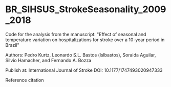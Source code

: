# BR_SIHSUS_StrokeSeasonality_2009_2018

Code for the analysis from the manuscript:
"Effect of seasonal and temperature variation on hospitalizations for stroke over a 10-year period in Brazil"

Authors: Pedro Kurtz, Leonardo S.L. Bastos (lslbastos), Soraida Aguilar, Silvio Hamacher, and Fernando A. Bozza 

Publish at: International Journal of Stroke
DOI: 10.1177/1747493020947333

Reference citation
